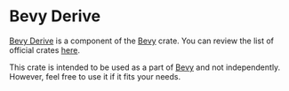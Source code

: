 # Bevy Derive

[Bevy Derive](https://github.com/bevyengine/bevy/tree/main/crates/bevy_derive)  is a component of the [Bevy](https://crates.io/crates/bevy) crate. You can review the list of official crates [here](https://github.com/bevyengine/bevy/tree/main/crates).

This crate is intended to be used as a part of [Bevy](https://crates.io/crates/bevy) and not independently. However, feel free to use it if it fits your needs.

